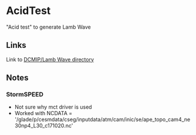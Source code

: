 # AcidTest
"Acid test" to generate Lamb Wave
## Links
Link to [DCMIP/Lamb Wave directory](https://drive.google.com/drive/folders/1oN0o7zEPantUVrYb3_9KoU4n52pBZP-e)
## Notes
### StormSPEED
- Not sure why mct driver is used
- Worked with NCDATA = '/glade/p/cesmdata/cseg/inputdata/atm/cam/inic/se/ape_topo_cam4_ne30np4_L30_c171020.nc'
